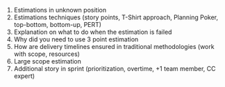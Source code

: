 1. Estimations in unknown position
2. Estimations techniques (story points, T-Shirt approach, Planning Poker, top-bottom, bottom-up, PERT)
4. Explanation on what to do when the estimation is failed
5. Why did you need to use 3 point estimation
6. How are delivery timelines ensured in traditional methodologies (work with scope, resources)
7. Large scope estimation
8. Additional story in sprint (prioritization, overtime, +1 team member, CC expert)